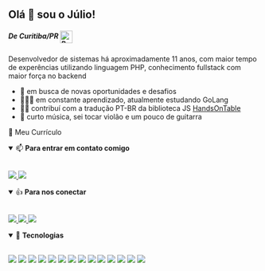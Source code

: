 ## Olá 👋 sou o Júlio!
##### De Curitiba/PR <img class="emoji" title="Brasil" alt="Brasil" src="https://github.githubassets.com/images/icons/emoji/unicode/1f1e7-1f1f7.png?v8" height="25" width="25" align="absmiddle">

<p>
Desenvolvedor de sistemas há aproximadamente 11 anos, com maior tempo de experências utilizando linguagem PHP, conhecimento fullstack com maior força no backend
</p>

- 🤝 em busca de novas oportunidades e desafios
- 👨🏽‍💻 em constante aprendizado, atualmente estudando GoLang
- 🤜🤛 contribuí com a tradução PT-BR da biblioteca JS [HandsOnTable](https://github.com/handsontable/handsontable)
- 🎸 curto música, sei tocar violão e um pouco de guitarra

:book: Meu Currículo

<details open>
<summary> 📫 <b>Para entrar em contato comigo</b></summary>  
  <br>
  <p align = "left">    
    <a href="https://wa.me/5541988654956" target="_blank">
      <img src="https://img.shields.io/badge/WHATSAPP-%2325D366.svg?&style=for-the-badge&logo=whatsapp&logoColor=white"/>
    </a>
    <a href="mailto:juliozuppa@gmail.com" target="_blank">
      <img src="https://img.shields.io/badge/gmail-%23D14836.svg?&style=for-the-badge&logo=gmail&logoColor=white"/>
    </a>    
  </p>  
</details>

<details open>
<summary> 👍 <b>Para nos conectar</b></summary>
  <br>
  <p align = "left">    
    <a href="https://www.linkedin.com/in/juliozuppa/" target="_blank">
      <img src="https://img.shields.io/badge/linkedin-%230077B5.svg?&style=for-the-badge&logo=linkedin&logoColor=white"/>
    </a>   
    <a href="https://www.facebook.com/julio.zuppa/" target="_blank">
      <img src="https://img.shields.io/badge/facebook-%231877F2.svg?&style=for-the-badge&logo=facebook&logoColor=white"/>
    </a>   
    <a href="https://www.instagram.com/juliozuppa/" target="_blank">
      <img src="https://img.shields.io/badge/instagram-%23E4405F.svg?&style=for-the-badge&logo=instagram&logoColor=white"/>
    </a>
  </p>
</details>


<details open>
<summary> 🚀 <b>Tecnologias</b></summary>
  <br>
  <p>
    <img src="https://img.shields.io/badge/php-%23777BB4.svg?&style=for-the-badge&logo=php&logoColor=white"/>
    <img src="https://img.shields.io/badge/laravel%20-%23FF2D20.svg?&style=for-the-badge&logo=laravel&logoColor=white"/>
    <img src="https://img.shields.io/badge/javascript%20-%23323330.svg?&style=for-the-badge&logo=javascript&logoColor=%23F7DF1E"/>
    <img src="https://img.shields.io/badge/jquery%20-%230769AD.svg?&style=for-the-badge&logo=jquery&logoColor=white"/>
    <img src="https://img.shields.io/badge/html5%20-%23E34F26.svg?&style=for-the-badge&logo=html5&logoColor=white"/>
    <img src="https://img.shields.io/badge/css3%20-%231572B6.svg?&style=for-the-badge&logo=css3&logoColor=white"/>
    <img src="https://img.shields.io/badge/bootstrap%20-%23563D7C.svg?&style=for-the-badge&logo=bootstrap&logoColor=white"/>
    <img src="https://img.shields.io/badge/java-%23ED8B00.svg?&style=for-the-badge&logo=java&logoColor=white"/>
    <img src="https://img.shields.io/badge/spring%20-%236DB33F.svg?&style=for-the-badge&logo=spring&logoColor=white"/>
    <img src="https://img.shields.io/badge/python%20-%2314354C.svg?&style=for-the-badge&logo=python&logoColor=white"/>
    <img src="https://img.shields.io/badge/shell_script%20-%23121011.svg?&style=for-the-badge&logo=gnu-bash&logoColor=white"/>
    <img src="https://img.shields.io/badge/mysql-%2300f.svg?&style=for-the-badge&logo=mysql&logoColor=white"/>
    <img src="https://img.shields.io/badge/postgres-%23316192.svg?&style=for-the-badge&logo=postgresql&logoColor=white"/>
    <img src="https://img.shields.io/badge/sqlite-%2307405e.svg?&style=for-the-badge&logo=sqlite&logoColor=white"/>
  </p>
</details>
<!--
Here are some ideas to get you started:

- 🔭 I’m currently working on ...
- 🌱 I’m currently learning ...
- 👯 I’m looking to collaborate on ...
- 🤔 I’m looking for help with ...
- 💬 Ask me about ...
- 📫 How to reach me: ...
- 😄 Pronouns: ...
- ⚡ Fun fact: ...
-->
